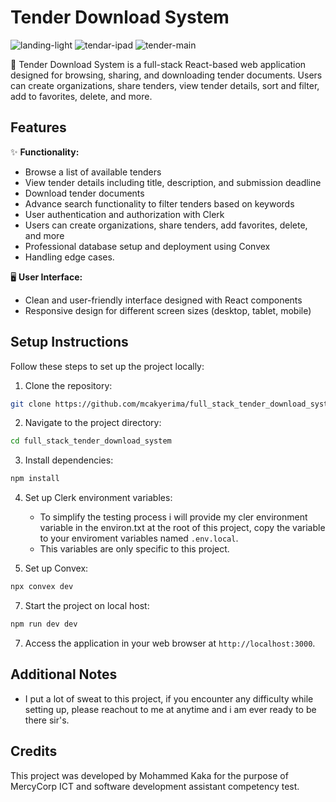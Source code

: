 # Tender Download System
![landing-light](https://github.com/mcakyerima/full_stack_tender_download_system/assets/58314409/080cc434-811f-41a6-bd5b-c6c54e662952)
![tendar-ipad](https://github.com/mcakyerima/full_stack_tender_download_system/assets/58314409/a1ebd276-8202-41b2-a288-48f7ef594a0a)
![tender-main](https://github.com/mcakyerima/full_stack_tender_download_system/assets/58314409/715cf12d-0e5f-4e1e-b16e-76d2a52ca9b4)

📝 Tender Download System is a full-stack React-based web application designed for browsing, sharing, and downloading tender documents. Users can create organizations, share tenders, view tender details, sort and filter, add to favorites, delete, and more.

## Features

✨ **Functionality:**
- Browse a list of available tenders
- View tender details including title, description, and submission deadline
- Download tender documents
- Advance search functionality to filter tenders based on keywords
- User authentication and authorization with Clerk
- Users can create organizations, share tenders, add favorites, delete, and more
- Professional database setup and deployment using Convex
- Handling edge cases.


🖥️ **User Interface:**
- Clean and user-friendly interface designed with React components
- Responsive design for different screen sizes (desktop, tablet, mobile)

## Setup Instructions

Follow these steps to set up the project locally:

1. Clone the repository:

```bash
git clone https://github.com/mcakyerima/full_stack_tender_download_system.git
```

2. Navigate to the project directory:

```bash
cd full_stack_tender_download_system
```

3. Install dependencies:

```bash
npm install
```

4. Set up Clerk environment variables:
   
   - To simplify the testing process i will provide my cler environment variable in the environ.txt at the root of this project, copy the variable to your enviroment variables named `.env.local`.
   - This variables are only specific to this project.

5. Set up Convex:
```bash
npx convex dev
```

7. Start the project on local host:

```bash
npm run dev dev
```

7. Access the application in your web browser at `http://localhost:3000`.

## Additional Notes

- I put a lot of sweat to this project, if you encounter any difficulty while setting up, please reachout to me at anytime and i am ever ready to be there sir's.

## Credits

This project was developed by Mohammed Kaka for the purpose of MercyCorp ICT and software development assistant competency test.
